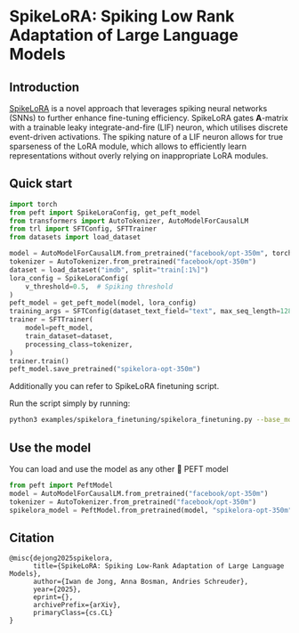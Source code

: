 # SpikeLoRA: Spiking Low Rank Adaptation of Large Language Models

## Introduction
[SpikeLoRA]() is a novel approach that leverages spiking neural networks (SNNs) to further enhance fine-tuning efficiency. SpikeLoRA gates $\mathbf{A}$-matrix with a trainable leaky integrate-and-fire (LIF) neuron, which utilises discrete event-driven activations. The spiking nature of a LIF neuron allows for true sparseness of the LoRA module, which allows to efficiently learn representations without overly relying on inappropriate LoRA modules.

## Quick start
```python
import torch
from peft import SpikeLoraConfig, get_peft_model
from transformers import AutoTokenizer, AutoModelForCausalLM
from trl import SFTConfig, SFTTrainer
from datasets import load_dataset

model = AutoModelForCausalLM.from_pretrained("facebook/opt-350m", torch_dtype=torch.bfloat16, device_map="auto")
tokenizer = AutoTokenizer.from_pretrained("facebook/opt-350m")
dataset = load_dataset("imdb", split="train[:1%]")
lora_config = SpikeLoraConfig(
    v_threshold=0.5,  # Spiking threshold
)
peft_model = get_peft_model(model, lora_config)
training_args = SFTConfig(dataset_text_field="text", max_seq_length=128)
trainer = SFTTrainer(
    model=peft_model,
    train_dataset=dataset,
    processing_class=tokenizer,
)
trainer.train()
peft_model.save_pretrained("spikelora-opt-350m")
```
Additionally you can refer to SpikeLoRA finetuning script.

Run the script simply by running:
```bash
python3 examples/spikelora_finetuning/spikelora_finetuning.py --base_model facebook/opt-350m
```

## Use the model
You can load and use the model as any other 🤗 PEFT model
```python
from peft import PeftModel
model = AutoModelForCausalLM.from_pretrained("facebook/opt-350m")
tokenizer = AutoTokenizer.from_pretrained("facebook/opt-350m")
spikelora_model = PeftModel.from_pretrained(model, "spikelora-opt-350m")
```

## Citation
```
@misc{dejong2025spikelora,
      title={SpikeLoRA: Spiking Low-Rank Adaptation of Large Language Models}, 
      author={Iwan de Jong, Anna Bosman, Andries Schreuder},
      year={2025},
      eprint={},
      archivePrefix={arXiv},
      primaryClass={cs.CL}
}
```
